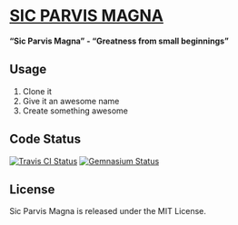 [SIC PARVIS MAGNA](http://bitaculous.github.io/sic_parvis_magna "Sic Parvis Magna")
===================================================================================

**“Sic Parvis Magna” - “Greatness from small beginnings”**

Usage
-----

1. Clone it
2. Give it an awesome name
3. Create something awesome

Code Status
-----------

[<img src="https://secure.travis-ci.org/mkempe/sic_parvis_magna.png" title="Travis CI Status" alt="Travis CI Status" />](http://travis-ci.org/mkempe/sic_parvis_magna)
[<img src="https://gemnasium.com/mkempe/sic_parvis_magna.png?travis" title="Gemnasium Status" alt="Gemnasium Status" />](https://gemnasium.com/mkempe/sic_parvis_magna)

License
-------

Sic Parvis Magna is released under the MIT License.